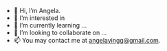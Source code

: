 - 👋 Hi, I’m Angela.
- 👀 I’m interested in 
- 🌱 I’m currently learning ...
- 💞️ I’m looking to collaborate on ...
- 📫 You may contact me at angelayingg@gmail.com.

<!---
angelayingg/angelayingg is a ✨ special ✨ repository because its `README.md` (this file) appears on your GitHub profile.
You can click the Preview link to take a look at your changes.
--->

